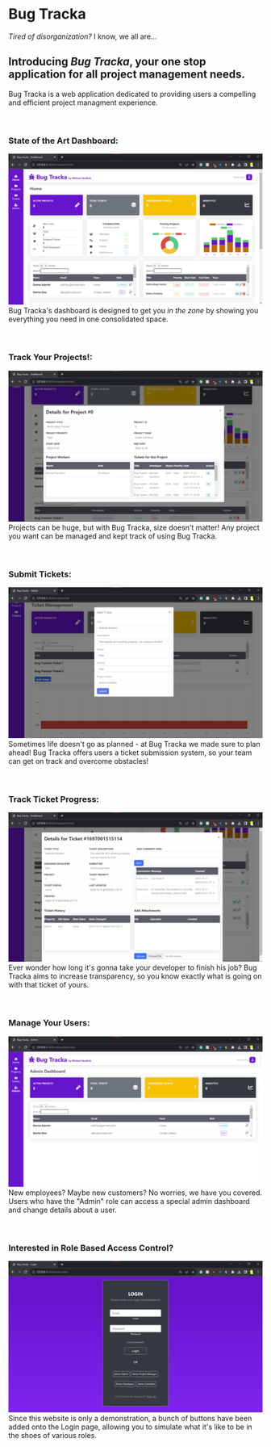 # Bug Tracka

*Tired of disorganization?* I know, we all are...

## Introducing *Bug Tracka*, your one stop application for all project management needs.

Bug Tracka is a web application dedicated to providing users a compelling and efficient project managment experience.
<br>
<br>
<br>

### State of the Art Dashboard:
![image](/assetsForMD/Demo-Admin-Home.png)
Bug Tracka's dashboard is designed to get you *in the zone* by showing you everything you need in one consolidated space.
<br>
<br>
<br>

### Track Your Projects!:
![image](/assetsForMD/Project-Tracking.png)
Projects can be huge, but with Bug Tracka, size doesn't matter! Any project you want can be managed and kept track of using Bug Tracka.
<br>
<br>
<br>

### Submit Tickets:
![image](/assetsForMD/Ticket-Submit.png)
Sometimes life doesn't go as planned - at Bug Tracka we made sure to plan ahead! Bug Tracka offers users a ticket submission system, so your team can get on track and overcome obstacles!
<br>
<br>
<br>

### Track Ticket Progress:
![image](/assetsForMD/Ticket-Tracking.png)
Ever wonder how long it's gonna take your developer to finish his job? Bug Tracka aims to increase transparency, so you know exactly what is going on with that ticket of yours.
<br>
<br>
<br>

### Manage Your Users:
![image](/assetsForMD/Admin-Dashboard.png)
New employees? Maybe new customers? No worries, we have you covered. Users who have the "Admin" role can access a special admin dashboard and change details about a user.
<br>
<br>
<br>

### Interested in Role Based Access Control?
![image](/assetsForMD/Login-Page.png)
Since this website is only a demonstration, a bunch of buttons have been added onto the Login page, allowing you to simulate what it's like to be in the shoes of various roles.
